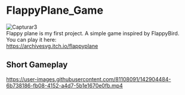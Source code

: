 # FlappyPlane_Game
![Capturar3](https://user-images.githubusercontent.com/81108091/142039753-8d646f2e-ceb1-4ef1-906e-c58660a37f2c.PNG)  
Flappy plane is my first project. A simple game inspired by FlappyBird.  
You can play it here:  
https://archivesvg.itch.io/flappyplane

## Short Gameplay

https://user-images.githubusercontent.com/81108091/142904484-6b738186-fb08-4152-a4d7-5b1e1670e0fb.mp4
